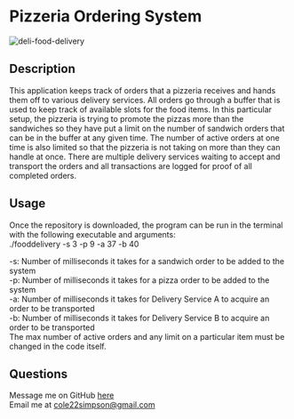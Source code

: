 # Pizzeria Ordering System

![deli-food-delivery](https://github.com/user-attachments/assets/5c028453-6856-4bb9-b71e-a6b785a507dc)

## Description

This application keeps track of orders that a pizzeria receives and hands them off to various delivery services. All orders go through a buffer that is used to keep track of available slots for the food items. In this particular setup, the pizzeria is trying to promote the pizzas more than the sandwiches so they have put a limit on the number of sandwich orders that can be in the buffer at any given time. The number of active orders at one time is also limited so that the pizzeria is not taking on more than they can handle at once. There are multiple delivery services waiting to accept and transport the orders and all transactions are logged for proof of all completed orders.

## Usage

Once the repository is downloaded, the program can be run in the terminal with the following executable and arguments:
<br>
./fooddelivery -s 3 -p 9 -a 37 -b 40

-s: Number of milliseconds it takes for a sandwich order to be added to the system
<br>
-p: Number of milliseconds it takes for a pizza order to be added to the system
<br>
-a: Number of milliseconds it takes for Delivery Service A to acquire an order to be transported
<br>
-b: Number of milliseconds it takes for Delivery Service B to acquire an order to be transported
<br>
The max number of active orders and any limit on a particular item must be changed in the code itself.

## Questions

Message me on GitHub [here](github.com/cole22simpson)
<br>
Email me at cole22simpson@gmail.com
